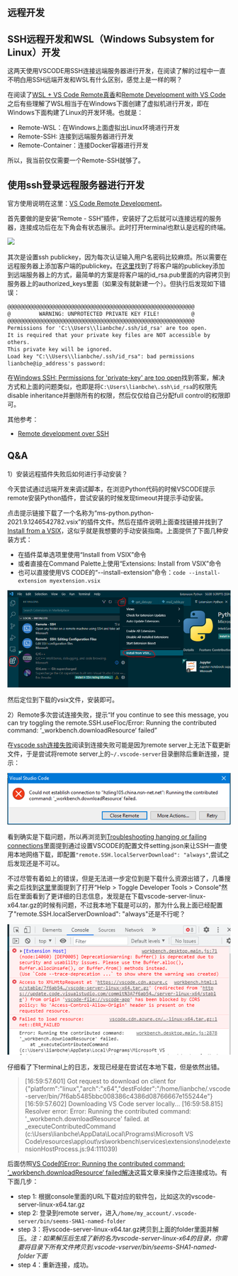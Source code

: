 ## 远程开发

## SSH远程开发和WSL（Windows Subsystem for Linux）开发

这两天使用VSCODE用SSH连接远端服务器进行开发，在阅读了解的过程中一直不明白用SSH远端开发和WSL有什么区别，感觉上是一样的啊？

在阅读了[WSL + VS Code Remote真香](https://juejin.cn/post/6844904021216460808)和[Remote Development with VS Code](https://code.visualstudio.com/blogs/2019/05/02/remote-development)之后有些理解了WSL相当于在Windows下面创建了虚拟机进行开发，即在Windows下面构建了Linux的开发环境。也就是：

- Remote-WSL：在Windows上面虚拟出Linux环境进行开发
- Remote-SSH: 连接到远端服务器进行开发
- Remote-Container：连接Docker容器进行开发

所以，我当前仅仅需要一个Remote-SSH就够了。


## 使用ssh登录远程服务器进行开发

官方使用说明在这里：[VS Code Remote Development](https://code.visualstudio.com/docs/remote/remote-overview)。

首先要做的是安装“Remote - SSH”插件，安装好了之后就可以连接远程的服务器，连接成功后在左下角会有状态展示。此时打开terminal也默认是远程的终端。

![](ssh-link-status.png)

其次是设置ssh publickey，因为每次认证输入用户名密码比较麻烦。所以需要在远程服务器上添加客户端的publickey。在[这里](https://www.digitalocean.com/community/tutorials/how-to-configure-ssh-key-based-authentication-on-a-linux-server)找到了将客户端的publickey添加到远端服务器上的方式，最简单的方案是将客户端的id_rsa.pub里面的内容拷贝到服务器上的authorized_keys里面（如果没有就新建一个）。但执行后发现如下错误：

```
@@@@@@@@@@@@@@@@@@@@@@@@@@@@@@@@@@@@@@@@@@@@@@@@@@@@@@@@@@@
@         WARNING: UNPROTECTED PRIVATE KEY FILE!          @
@@@@@@@@@@@@@@@@@@@@@@@@@@@@@@@@@@@@@@@@@@@@@@@@@@@@@@@@@@@
Permissions for 'C:\\Users\\lianbche/.ssh/id_rsa' are too open.
It is required that your private key files are NOT accessible by others.
This private key will be ignored.
Load key "C:\\Users\\lianbche/.ssh/id_rsa": bad permissions
lianbche@ip_address's password:
```

在[Windows SSH: Permissions for 'private-key' are too open](https://superuser.com/questions/1296024/windows-ssh-permissions-for-private-key-are-too-open)找到答案，解决方式和上面的问题类似，也即是将`C:\Users\lianbche\.ssh\id_rsa`的权限先disable inheritance并删除所有的权限，然后仅仅给自己分配full control的权限即可。

其他参考：

- [Remote development over SSH](https://code.visualstudio.com/docs/remote/ssh-tutorial)

## Q&A

1）安装远程插件失败后如何进行手动安装？

今天尝试通过远端开发来调试脚本，在浏览Python代码的时候VSCODE提示remote安装Python插件，尝试安装的时候发现timeout并提示手动安装。

点击提示链接下载了一个名称为“ms-python.python-2021.9.1246542782.vsix”的插件文件。然后在插件说明上面查找链接并找到了[Install from a VSIX](https://code.visualstudio.com/docs/editor/extension-marketplace#_install-from-a-vsix)，这似乎就是我想要的手动安装指南。上面提供了下面几种安装方式：

- 在插件菜单选项里使用“Install from VSIX”命令
- 或者直接在Command Palette上使用“Extensions: Install from VSIX”命令
- 也可以直接使用VS CODE的“--install-extension”命令：`code --install-extension myextension.vsix`

![](./install_from_VSIX.PNG)

然后定位到下载的vsix文件，安装即可。

2）Remote多次尝试连接失败，提示“If you continue to see this message, you can try toggling the remote.SSH.useFloc/Error: Running the contributed command: ‘_workbench.downloadResource‘ failed”

在[vscode ssh连接失败](https://blog.csdn.net/myWorld001/article/details/119443079)阅读到连接失败可能是因为remote server上无法下载更新文件，于是尝试将remote server上的`~/.vscode-server`目录删除后重新连接，提示：

![](./vscode_connect_remote_fail.PNG)

看到确实是下载问题，所以再浏览到[Troubleshooting hanging or failing connections](https://code.visualstudio.com/docs/remote/troubleshooting#_troubleshooting-hanging-or-failing-connections)里面提到通过设置VSCODE的配置文件setting.json来让SSH一直使用本地网络下载，即配置`"remote.SSH.localServerDownload": "always"`,尝试之后发现还是不可以。

不过尽管有着如上的错误，但是无法进一步定位到是下载什么资源出错了，几番搜索之后找到[这里](https://github.com/microsoft/vscode-remote-release/issues/4743)里面提到了打开“Help > Toggle Developer Tools > Console”然后在里面看到了更详细的日志信息，发现是在下载vscode-server-linux-x64.tar.gz的时候有问题，不过我本地下载是可以的，那为什么我上面已经配置了"remote.SSH.localServerDownload": "always"还是不行呢？

![](./vscode-server-download-fail.PNG)

仔细看了下terminal上的日志，发现已经是在尝试在本地下载，但是依然出错。

> [16:59:57.601] Got request to download on client for {"platform":"linux","arch":"x64","destFolder":"/home/lianbche/.vscode-server/bin/7f6ab5485bbc008386c4386d08766667e155244e"}
[16:59:57.602] Downloading VS Code server locally...
[16:59:58.815] Resolver error: Error: Running the contributed command: '_workbench.downloadResource' failed.
	at _executeContributedCommand (c:\Users\lianbche\AppData\Local\Programs\Microsoft VS Code\resources\app\out\vs\workbench\services\extensions\node\extensionHostProcess.js:94:111039)

后面仿照[VS Code的Error: Running the contributed command: ‘_workbench.downloadResource‘ failed解决](https://www.cnblogs.com/LiuYanYGZ/p/15030165.html)这篇文章来操作之后连接成功。有下面几步：

- step 1: 根据console里面的URL下载对应的软件包，比如这次的vscode-server-linux-x64.tar.gz
- step 2: 登录到remote server，进入`/home/my_account/.vscode-server/bin/seems-SHA1-named-folder`
- step 3：将vscode-server-linux-x64.tar.gz拷贝到上面的folder里面并解压。*注：如果解压后生成了新的名为vscode-server-linux-x64的目录，你需要将目录下所有文件拷贝到.vscode-vserver/bin/seems-SHA1-named-folder下面*
- step 4：重新连接，成功。
